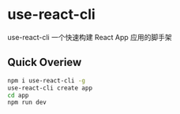 # use-react-cli

use-react-cli 一个快速构建 React App 应用的脚手架

## Quick Overiew

```sh
npm i use-react-cli -g
use-react-cli create app
cd app
npm run dev
```
